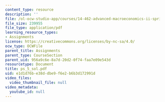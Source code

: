 ```yaml
---
content_type: resource
description: ''
file: /ol-ocw-studio-app/courses/14-462-advanced-macroeconomics-ii-spring-2004/e1d1d76be38ddbe9f6e2b6b3d172991d_ps_5_sol.pdf
file_size: 239955
file_type: application/pdf
learning_resource_types:
- Assignments
license: https://creativecommons.org/licenses/by-nc-sa/4.0/
ocw_type: OCWFile
parent_title: Assignments
parent_type: CourseSection
parent_uid: 956a9c6e-8a7d-20d2-0f74-faa7e09e543d
resourcetype: Document
title: ps_5_sol.pdf
uid: e1d1d76b-e38d-dbe9-f6e2-b6b3d172991d
video_files:
  video_thumbnail_file: null
video_metadata:
  youtube_id: null
---
```

